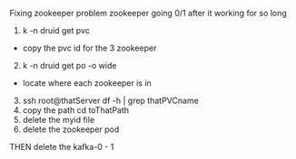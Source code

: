 Fixing zookeeper problem 
zookeeper going 0/1 after it working for so long 
1. k -n druid get pvc 
  - copy the pvc id for the 3 zookeeper
2. k -n druid get po -o wide
  - locate where each zookeeper is in
3. ssh root@thatServer
df -h | grep thatPVCname
4. copy the path
cd toThatPath
5. delete the myid file
6. delete the zookeeper pod

THEN delete the kafka-0 - 1